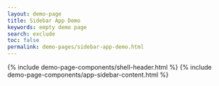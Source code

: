 ```yaml
---
layout: demo-page
title: Sidebar App Demo
keywords: empty demo page
search: exclude
toc: false
permalink: demo-pages/sidebar-app-demo.html
---
```


{% include demo-page-components/shell-header.html %}
{% include demo-page-components/app-sidebar-content.html %}
